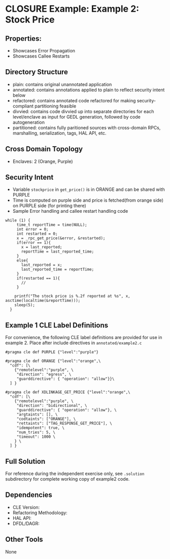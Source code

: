 # CLOSURE Example: Example 2: Stock Price

## Properties:
- Showcases Error Propagation
- Showcases Callee Restarts


## Directory Structure

* plain:       contains original unannotated application
* annotated:   contains annotations applied to plain to reflect security intent below
* refactored:  contains annotated code refactored for making security-compliant partitioning feasible
* divvied:     contains code divvied up into separate directories for each level/enclave as input for GEDL generation, followed by code autogeneration
* partitioned: contains fully paritioned sources with cross-domain RPCs, marshalling, serialization, tags, HAL API, etc.

## Cross Domain Topology

* Enclaves: 2 (Orange, Purple)

## Security Intent

* Variable `stockprice` in `get_price()` is in ORANGE and can be shared with PURPLE
* Time is computed on purple side and price is fetched(from orange side)  on PURPLE side (for printing there)
* Sample Error handling and callee restart handling code
```
while (1) {
     time_t reportTime = time(NULL);
     int error = 0;
     int restarted = 0;
     x = _rpc_get_price(&error, &restarted);
     if(error == 1){
       x = last_reported;
       reportTime = last_reported_time;
     }
     else{
       last_reported = x;
       last_reported_time = reportTime;
     }
     if(restarted == 1){
       //
     }
     
    printf("The stock price is %.2f reported at %s", x,  asctime(localtime(&reportTime)));
    sleep(5);
  }
```

## Example 1 CLE Label Definitions

For convenience, the following CLE label definitions are provided for use in example 2. Place after include directives in `annotated/example2.c`
```
#pragma cle def PURPLE {"level":"purple"}

#pragma cle def ORANGE {"level":"orange",\
  "cdf": [\
    {"remotelevel":"purple", \
     "direction": "egress", \
     "guarddirective": { "operation": "allow"}}\
  ] }

#pragma cle def XDLINKAGE_GET_PRICE {"level":"orange",\
  "cdf": [\
    {"remotelevel":"purple", \
     "direction": "bidirectional", \
     "guarddirective": { "operation": "allow"}, \
     "argtaints": [], \
     "codtaints": ["ORANGE"], \
     "rettaints": ["TAG_RESPONSE_GET_PRICE"], \
     "idempotent": true, \
     "num_tries": 5, \
     "timeout": 1000 \
    } \
  ] }
```

## Full Solution
For reference during the independent exercise only, see `.solution` subdirectory for complete working copy of example2 code.

## Dependencies

* CLE Version:
* Refactoring Methodology:
* HAL API:
* DFDL/DAGR:

## Other Tools

None
